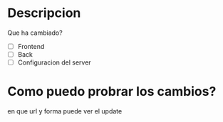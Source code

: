 # Descripcion
Que ha cambiado?

- [ ] Frontend
- [ ] Back
- [ ] Configuracion del server

# Como puedo probrar los cambios?
en que url y forma puede ver el update
